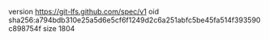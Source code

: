 version https://git-lfs.github.com/spec/v1
oid sha256:a794bdb310e25a5d6e5cf6f1249d2c6a251abfc5be45fa514f393590c898754f
size 1804
